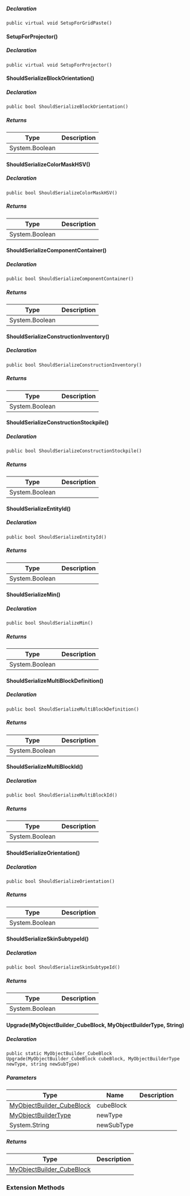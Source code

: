 ##### Declaration

```
public virtual void SetupForGridPaste()
```

#### SetupForProjector()

##### Declaration

```
public virtual void SetupForProjector()
```

#### ShouldSerializeBlockOrientation()

##### Declaration

```
public bool ShouldSerializeBlockOrientation()
```

##### Returns

| Type | Description |
| --- | --- |
| System.Boolean |     |

#### ShouldSerializeColorMaskHSV()

##### Declaration

```
public bool ShouldSerializeColorMaskHSV()
```

##### Returns

| Type | Description |
| --- | --- |
| System.Boolean |     |

#### ShouldSerializeComponentContainer()

##### Declaration

```
public bool ShouldSerializeComponentContainer()
```

##### Returns

| Type | Description |
| --- | --- |
| System.Boolean |     |

#### ShouldSerializeConstructionInventory()

##### Declaration

```
public bool ShouldSerializeConstructionInventory()
```

##### Returns

| Type | Description |
| --- | --- |
| System.Boolean |     |

#### ShouldSerializeConstructionStockpile()

##### Declaration

```
public bool ShouldSerializeConstructionStockpile()
```

##### Returns

| Type | Description |
| --- | --- |
| System.Boolean |     |

#### ShouldSerializeEntityId()

##### Declaration

```
public bool ShouldSerializeEntityId()
```

##### Returns

| Type | Description |
| --- | --- |
| System.Boolean |     |

#### ShouldSerializeMin()

##### Declaration

```
public bool ShouldSerializeMin()
```

##### Returns

| Type | Description |
| --- | --- |
| System.Boolean |     |

#### ShouldSerializeMultiBlockDefinition()

##### Declaration

```
public bool ShouldSerializeMultiBlockDefinition()
```

##### Returns

| Type | Description |
| --- | --- |
| System.Boolean |     |

#### ShouldSerializeMultiBlockId()

##### Declaration

```
public bool ShouldSerializeMultiBlockId()
```

##### Returns

| Type | Description |
| --- | --- |
| System.Boolean |     |

#### ShouldSerializeOrientation()

##### Declaration

```
public bool ShouldSerializeOrientation()
```

##### Returns

| Type | Description |
| --- | --- |
| System.Boolean |     |

#### ShouldSerializeSkinSubtypeId()

##### Declaration

```
public bool ShouldSerializeSkinSubtypeId()
```

##### Returns

| Type | Description |
| --- | --- |
| System.Boolean |     |

#### Upgrade(MyObjectBuilder\_CubeBlock, MyObjectBuilderType, String)

##### Declaration

```
public static MyObjectBuilder_CubeBlock Upgrade(MyObjectBuilder_CubeBlock cubeBlock, MyObjectBuilderType newType, string newSubType)
```

##### Parameters

| Type | Name | Description |
| --- | --- | --- |
| [MyObjectBuilder\_CubeBlock](https://keensoftwarehouse.github.io/SpaceEngineersModAPI/api/VRage.Game.MyObjectBuilder_CubeBlock.html) | cubeBlock |     |
| [MyObjectBuilderType](https://keensoftwarehouse.github.io/SpaceEngineersModAPI/api/VRage.ObjectBuilders.MyObjectBuilderType.html) | newType |     |
| System.String | newSubType |     |

##### Returns

| Type | Description |
| --- | --- |
| [MyObjectBuilder\_CubeBlock](https://keensoftwarehouse.github.io/SpaceEngineersModAPI/api/VRage.Game.MyObjectBuilder_CubeBlock.html) |     |

### Extension Methods